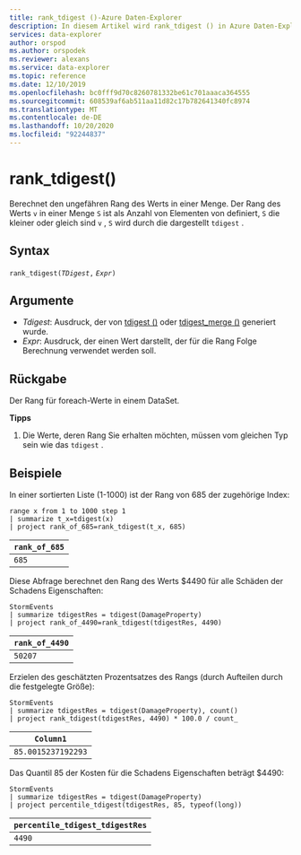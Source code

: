 ```yaml
---
title: rank_tdigest ()-Azure Daten-Explorer
description: In diesem Artikel wird rank_tdigest () in Azure Daten-Explorer beschrieben.
services: data-explorer
author: orspod
ms.author: orspodek
ms.reviewer: alexans
ms.service: data-explorer
ms.topic: reference
ms.date: 12/10/2019
ms.openlocfilehash: bc0fff9d70c8260781332be61c701aaaca364555
ms.sourcegitcommit: 608539af6ab511aa11d82c17b782641340fc8974
ms.translationtype: MT
ms.contentlocale: de-DE
ms.lasthandoff: 10/20/2020
ms.locfileid: "92244837"
---
```

# <a name="rank_tdigest"></a>rank_tdigest()

Berechnet den ungefähren Rang des Werts in einer Menge. Der Rang des Werts `v` in einer Menge `S` ist als Anzahl von Elementen von definiert, `S` die kleiner oder gleich sind `v` , `S` wird durch die dargestellt `tdigest` .

## <a name="syntax"></a>Syntax

`rank_tdigest(`*`TDigest`*`,` *`Expr`*`)`

## <a name="arguments"></a>Argumente

* *Tdigest*: Ausdruck, der von [tdigest ()](tdigest-aggfunction.md) oder [tdigest_merge ()](tdigest-merge-aggfunction.md) generiert wurde.
* *Expr*: Ausdruck, der einen Wert darstellt, der für die Rang Folge Berechnung verwendet werden soll.

## <a name="returns"></a>Rückgabe

Der Rang für foreach-Werte in einem DataSet.

**Tipps**

1) Die Werte, deren Rang Sie erhalten möchten, müssen vom gleichen Typ sein wie das `tdigest` .

## <a name="examples"></a>Beispiele

In einer sortierten Liste (1-1000) ist der Rang von 685 der zugehörige Index:

<!-- csl: https://help.kusto.windows.net:443/Samples -->
```kusto
range x from 1 to 1000 step 1
| summarize t_x=tdigest(x)
| project rank_of_685=rank_tdigest(t_x, 685)
```

|`rank_of_685`|
|-------------|
|`685`        |

Diese Abfrage berechnet den Rang des Werts $4490 für alle Schäden der Schadens Eigenschaften:

<!-- csl: https://help.kusto.windows.net:443/Samples -->
```kusto
StormEvents
| summarize tdigestRes = tdigest(DamageProperty)
| project rank_of_4490=rank_tdigest(tdigestRes, 4490) 

```

|`rank_of_4490`|
|--------------|
|`50207`       |

Erzielen des geschätzten Prozentsatzes des Rangs (durch Aufteilen durch die festgelegte Größe):

<!-- csl: https://help.kusto.windows.net:443/Samples -->
```kusto
StormEvents
| summarize tdigestRes = tdigest(DamageProperty), count()
| project rank_tdigest(tdigestRes, 4490) * 100.0 / count_

```

|`Column1`         |
|------------------|
|`85.0015237192293`|


Das Quantil 85 der Kosten für die Schadens Eigenschaften beträgt $4490:

<!-- csl: https://help.kusto.windows.net:443/Samples -->
```kusto
StormEvents
| summarize tdigestRes = tdigest(DamageProperty)
| project percentile_tdigest(tdigestRes, 85, typeof(long))

```

|`percentile_tdigest_tdigestRes`|
|-------------------------------|
|`4490`                         |


